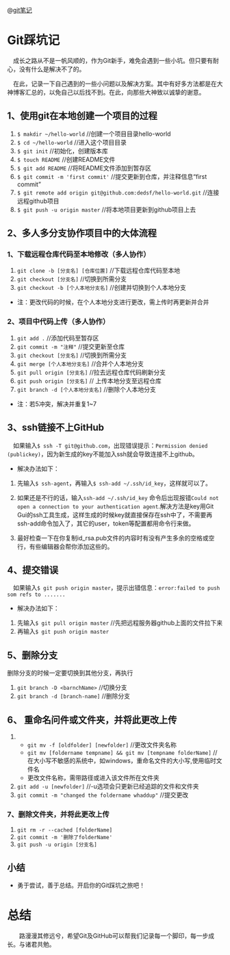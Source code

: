 @[git笔记](这里写自定义目录标题)

# Git踩坑记

&emsp;成长之路从不是一帆风顺的，作为Git新手，难免会遇到一些小坑。但只要有耐心，没有什么是解决不了的。

&emsp;在此，记录一下自己遇到的一些小问题以及解决方案。其中有好多方法都是在大神博客汇总的，以免自己以后找不到。在此，向那些大神致以诚挚的谢意。

## 1、使用git在本地创建一个项目的过程

1. `$ makdir ~/hello-world` //创建一个项目目录hello-world
2. `$ cd ~/hello-world` //进入这个项目目录
3. `$ git init` //初始化，创建版本库 
4. `$ touch README` //创建README文件
5. `$ git add README` //将README文件添加到暂存区
6. `$ git commit -m 'first commit'` //提交更新到仓库，并注释信息“first commit”
7. `$ git remote add origin git@github.com:dedsf/hello-world.git` //连接远程github项目  
8. `$ git push -u origin master`  //将本地项目更新到github项目上去

## 2、多人多分支协作项目中的大体流程

### 1、下载远程仓库代码至本地修改（多人协作）

1. `git clone -b [分支名] [仓库位置]` //下载远程仓库代码至本地
2. `git checkout [分支名]`  //切换到所需分支
3. `git checkout -b [个人本地分支名]` //创建并切换到个人本地分支

- 注：更改代码的时候，在个人本地分支进行更改，需上传时再更新并合并

### 2、项目中代码上传（多人协作）

1. `git add .`  //添加代码至暂存区
2. `git commit -m "注释"` //提交更新至仓库
3. `git checkout [分支名]`  //切换到所需分支
4. `git merge [个人本地分支名]` //合并个人本地分支
5. `git pull origin [分支名]` //拉去远程仓库代码刷新分支
6. `git push origin [分支名]` // 上传本地分支至远程仓库
7. `git branch -d [个人本地分支名]` //删除个人本地分支

 - 注：若5冲突，解决并重复1~7

## 3、ssh链接不上GitHub

&emsp;如果输入`$ ssh -T git@github.com`，出现错误提示：`Permission denied (publickey)`，因为新生成的key不能加入ssh就会导致连接不上github。

- 解决办法如下：

1. 先输入`$ ssh-agent`，再输入`$ ssh-add ~/.ssh/id_key`，这样就可以了。

2. 如果还是不行的话，输入`ssh-add ~/.ssh/id_key` 命令后出现报错`Could not open a connection to your authentication agent`.解决方法是key用Git Gui的ssh工具生成，这样生成的时候key就直接保存在ssh中了，不需要再ssh-add命令加入了，其它的user，token等配置都用命令行来做。

3. 最好检查一下在你复制id_rsa.pub文件的内容时有没有产生多余的空格或空行，有些编辑器会帮你添加这些的。

## 4、提交错误

&emsp;如果输入`$ git push origin master`，提示出错信息：`error:failed to push som refs to .......`

- 解决办法如下：

1. 先输入`$ git pull origin master` //先把远程服务器github上面的文件拉下来
2. 再输入`$ git push origin master`

## 5、删除分支

删除分支的时候一定要切换到其他分支，再执行

1. `git branch -D <barnchName>` //切换分支
2. `git branch -d [branch-name]`  //删除分支

## 6、 重命名问件或文件夹，并将此更改上传

1. - `git mv -f [oldfolder] [newfolder]`  //更改文件夹名称
   - `git mv [foldername tempname] && git mv [tempname folderName]`  //
   在大小写不敏感的系统中，如windows，重命名文件的大小写,使用临时文件名
   - 更改文件名称，需带路径或进入该文件所在文件夹
2. `git add -u [newfolder]` //-u选项会只更新已经追踪的文件和文件夹
3. `git commit -m "changed the foldername whaddup"` //提交更改

### 7、删除文件夹，并将此更改上传

1. `git rm -r --cached [folderName]` 
2. `git commit -m '删除了folderName'`  
3. `git push -u origin [分支名]`  

## 小结

* 勇于尝试，善于总结。开启你的Git踩坑之旅吧！

# 总结 
&emsp;&emsp;路漫漫其修远兮，希望Git及GitHub可以帮我们记录每一个脚印，每一步成长。与诸君共勉。
